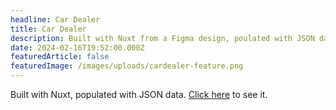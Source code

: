 ```yaml
---
headline: Car Dealer
title: Car Dealer
description: Built with Nuxt from a Figma design, poulated with JSON data
date: 2024-02-16T19:52:00.000Z
featuredArticle: false
featuredImage: /images/uploads/cardealer-feature.png
---
```


Built with Nuxt, populated with JSON data. [Click here](/cars) to see it.
